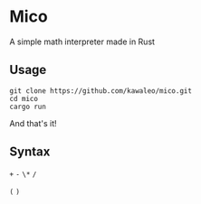 # Mico

A simple math interpreter made in Rust

## Usage

```shell
git clone https://github.com/kawaleo/mico.git
cd mico
cargo run
```

And that's it!

## Syntax

`+`
`-`
`\*`
`/`

`(`
`)`
